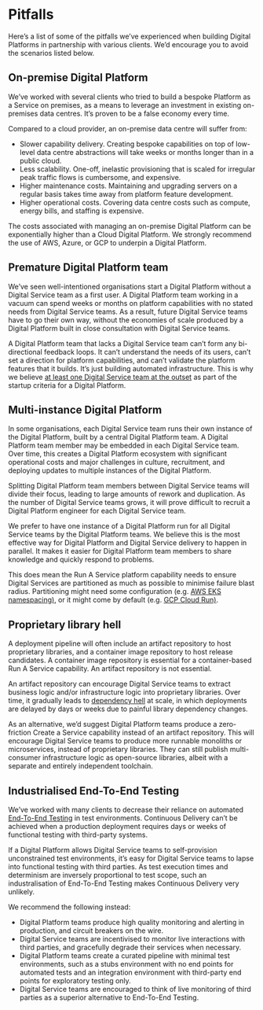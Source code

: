 # Pitfalls

Here’s a list of some of the pitfalls we’ve experienced when building Digital Platforms in partnership with various clients. We’d encourage you to avoid the scenarios listed below.

## On-premise Digital Platform

We’ve worked with several clients who tried to build a bespoke Platform as a Service on premises, as a means to leverage an investment in existing on-premises data centres. It’s proven to be a false economy every time.

Compared to a cloud provider, an on-premise data centre will suffer from:

* Slower capability delivery. Creating bespoke capabilities on top of low-level data centre abstractions will take weeks or months longer than in a public cloud.
* Less scalability. One-off, inelastic provisioning that is scaled for irregular peak traffic flows is cumbersome, and expensive.
* Higher maintenance costs. Maintaining and upgrading servers on a regular basis takes time away from platform feature development. 
* Higher operational costs. Covering data centre costs such as compute, energy bills, and staffing is expensive.

The costs associated with managing an on-premise Digital Platform can be exponentially higher than a Cloud Digital Platform. We strongly recommend the use of AWS, Azure, or GCP to underpin a Digital Platform.

## Premature Digital Platform team

We’ve seen well-intentioned organisations start a Digital Platform without a Digital Service team as a first user. A Digital Platform team working in a vacuum can spend weeks or months on platform capabilities with no stated needs from Digital Service teams. As a result, future Digital Service teams have to go their own way, without the economies of scale produced by a Digital Platform built in close consultation with Digital Service teams.

A Digital Platform team that lacks a Digital Service team can’t form any bi-directional feedback loops. It can’t understand the needs of its users, can’t set a direction for platform capabilities, and can’t validate the platform features that it builds. It’s just building automated infrastructure. This is why we believe [at least one Digital Service team at the outset](https://digital-platform.playbook.ee/introduction/when-to-start-a-digital-platform) as part of the startup criteria for a Digital Platform.

## Multi-instance Digital Platform

In some organisations, each Digital Service team runs their own instance of the Digital Platform, built by a central Digital Platform team. A Digital Platform team member may be embedded in each Digital Service team. Over time, this creates a Digital Platform ecosystem with significant operational costs and major challenges in culture, recruitment, and deploying updates to multiple instances of the Digital Platform.

Splitting Digital Platform team members between Digital Service teams will divide their focus, leading to large amounts of rework and duplication. As the number of Digital Service teams grows, it will prove difficult to recruit a Digital Platform engineer for each Digital Service team.

We prefer to have one instance of a Digital Platform run for all Digital Service teams by the Digital Platform teams. We believe this is the most effective way for Digital Platform and Digital Service delivery to happen in parallel. It makes it easier for Digital Platform team members to share knowledge and quickly respond to problems.

This does mean the Run A Service platform capability needs to ensure Digital Services are partitioned as much as possible to minimise failure blast radius. Partitioning might need some configuration \(e.g. [AWS EKS namespacing\)](https://aws.amazon.com/eks/), or it might come by default \(e.g. [GCP Cloud Run\)](https://cloud.google.com/run/).

## Proprietary library hell

A deployment pipeline will often include an artifact repository to host proprietary libraries, and a container image repository to host release candidates. A container image repository is essential for a container-based Run A Service capability. An artifact repository is not essential.

An artifact repository can encourage Digital Service teams to extract business logic and/or infrastructure logic into proprietary libraries. Over time, it gradually leads to [dependency hell](https://en.wikipedia.org/wiki/Dependency_hell) at scale, in which deployments are delayed by days or weeks due to painful library dependency changes.

As an alternative, we’d suggest Digital Platform teams produce a zero-friction Create a Service capability instead of an artifact repository. This will encourage Digital Service teams to produce more runnable monoliths or microservices, instead of proprietary libraries. They can still publish multi-consumer infrastructure logic as open-source libraries, albeit with a separate and entirely independent toolchain.

## Industrialised End-To-End Testing

We’ve worked with many clients to decrease their reliance on automated [End-To-End Testing](https://www.stevesmith.tech/blog/end-to-end-testing-considered-harmful/) in test environments. Continuous Delivery can’t be achieved when a production deployment requires days or weeks of functional testing with third-party systems.

If a Digital Platform allows Digital Service teams to self-provision unconstrained test environments, it’s easy for Digital Service teams to lapse into functional testing with third parties. As test execution times and determinism are inversely proportional to test scope, such an industralisation of End-To-End Testing makes Continuous Delivery very unlikely.

We recommend the following instead:

* Digital Platform teams produce high quality monitoring and alerting in production, and circuit breakers on the wire.
* Digital Service teams are incentivised to monitor live interactions with third parties, and gracefully degrade their services when necessary.
* Digital Platform teams create a curated pipeline with minimal test environments, such as a stubs environment with no end points for automated tests and an integration environment with third-party end points for exploratory testing only.
* Digital Service teams are encouraged to think of live monitoring of third parties as a superior alternative to End-To-End Testing.

